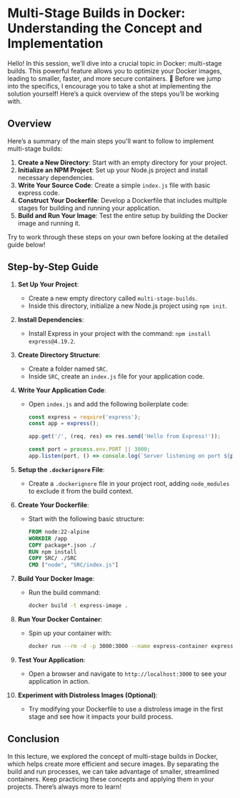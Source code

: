 # Multi-Stage Builds in Docker: Understanding the Concept and Implementation

Hello! In this session, we’ll dive into a crucial topic in Docker: multi-stage builds. This powerful feature allows you to optimize your Docker images, leading to smaller, faster, and more secure containers. 🚀 Before we jump into the specifics, I encourage you to take a shot at implementing the solution yourself! Here’s a quick overview of the steps you’ll be working with.

## Overview

Here’s a summary of the main steps you'll want to follow to implement multi-stage builds:

1. **Create a New Directory**: Start with an empty directory for your project.
2. **Initialize an NPM Project**: Set up your Node.js project and install necessary dependencies.
3. **Write Your Source Code**: Create a simple `index.js` file with basic express code.
4. **Construct Your Dockerfile**: Develop a Dockerfile that includes multiple stages for building and running your application.
5. **Build and Run Your Image**: Test the entire setup by building the Docker image and running it.

Try to work through these steps on your own before looking at the detailed guide below!

## Step-by-Step Guide

1. **Set Up Your Project**:

   - Create a new empty directory called `multi-stage-builds`.
   - Inside this directory, initialize a new Node.js project using `npm init`.

2. **Install Dependencies**:

   - Install Express in your project with the command: `npm install express@4.19.2`.

3. **Create Directory Structure**:

   - Create a folder named `SRC`.
   - Inside `SRC`, create an `index.js` file for your application code.

4. **Write Your Application Code**:

   - Open `index.js` and add the following boilerplate code:

     ```javascript
     const express = require('express');
     const app = express();

     app.get('/', (req, res) => res.send('Hello from Express!'));

     const port = process.env.PORT || 3000;
     app.listen(port, () => console.log(`Server listening on port ${port}`));
     ```

5. **Setup the `.dockerignore` File**:

   - Create a `.dockerignore` file in your project root, adding `node_modules` to exclude it from the build context.

6. **Create Your Dockerfile**:

   - Start with the following basic structure:
     ```dockerfile
     FROM node:22-alpine
     WORKDIR /app
     COPY package*.json ./
     RUN npm install
     COPY SRC/ ./SRC
     CMD ["node", "SRC/index.js"]
     ```

7. **Build Your Docker Image**:

   - Run the build command:
     ```bash
     docker build -t express-image .
     ```

8. **Run Your Docker Container**:

   - Spin up your container with:
     ```bash
     docker run --rm -d -p 3000:3000 --name express-container express-image
     ```

9. **Test Your Application**:

   - Open a browser and navigate to `http://localhost:3000` to see your application in action.

10. **Experiment with Distroless Images (Optional)**:
    - Try modifying your Dockerfile to use a distroless image in the first stage and see how it impacts your build process.

## Conclusion

In this lecture, we explored the concept of multi-stage builds in Docker, which helps create more efficient and secure images. By separating the build and run processes, we can take advantage of smaller, streamlined containers. Keep practicing these concepts and applying them in your projects. There’s always more to learn!
